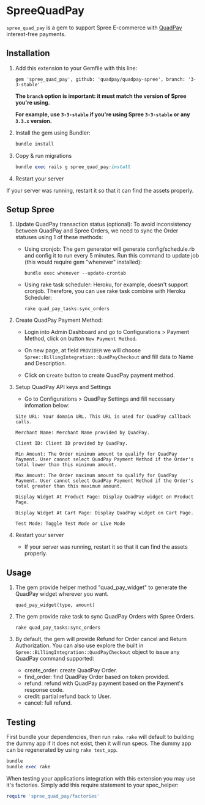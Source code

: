 SpreeQuadPay
============

`spree_quad_pay` is a gem to support Spree E-commerce with [QuadPay](https://www.quadpay.com) interest-free payments.

## Installation

1. Add this extension to your Gemfile with this line:

    ```
    gem 'spree_quad_pay', github: 'quadpay/quadpay-spree', branch: '3-3-stable'`
    ```

    **The `branch` option is important: it must match the version of Spree you're using.**

    **For example, use `3-3-stable` if you're using Spree `3-3-stable` or any `3.3.x` version.**

2. Install the gem using Bundler:

    ```ruby
    bundle install
    ```

3. Copy & run migrations

    ```ruby
    bundle exec rails g spree_quad_pay:install
    ```

4. Restart your server

  If your server was running, restart it so that it can find the assets properly.

## Setup Spree

1. Update QuadPay transaction status (optional): To avoid inconsistency between QuadPay and Spree Orders, we need to sync the Order statuses using 1 of these methods:

    * Using cronjob: The gem generator will generate config/schedule.rb and config it to run every 5 minutes. Run this command to update job (this would require gem "whenever" installed):

      ```
      bundle exec whenever --update-crontab
      ```

    * Using rake task scheduler: Heroku, for example, doesn't support cronjob. Therefore, you can use rake task combine with Heroku Scheduler:

      ```
      rake quad_pay_tasks:sync_orders
      ```


2. Create QuadPay Payment Method:

    * Login into Admin Dashboard and go to Configurations > Payment Method, click on button `New Payment Method`.

    * On new page, at field `PROVIDER` we will choose `Spree::BillingIntegration::QuadPayCheckout` and fill data to Name and Description.

    * Click on `Create` button to create QuadPay payment method.


3. Setup QuadPay API keys and Settings

    * Go to Configurations > QuadPay Settings and fill necessary infomation below:

    ```
    Site URL: Your domain URL. This URL is used for QuadPay callback calls.
    ```
    ```
    Merchant Name: Merchant Name provided by QuadPay.
    ```
    ```
    Client ID: Client ID provided by QuadPay.
    ```
    ```
    Min Amount: The Order minimum amount to qualify for QuadPay Payment. User cannot select QuadPay Payment Method if the Order's total lower than this minimum amount.
    ```
    ```
    Max Amount: The Order maximum amount to qualify for QuadPay Payment. User cannot select QuadPay Payment Method if the Order's total greater than this maximum amount.
    ```
    ```
    Display Widget At Product Page: Display QuadPay widget on Product Page.
    ```
    ```
    Display Widget At Cart Page: Display QuadPay widget on Cart Page.
    ```
    ```
    Test Mode: Toggle Test Mode or Live Mode
    ```

4. Restart your server

    * If your server was running, restart it so that it can find the assets properly.

## Usage
1. The gem provide helper method "quad_pay_widget" to generate the QuadPay widget wherever you want.

    ```
    quad_pay_widget(type, amount)
    ```

2. The gem provide rake task to sync QuadPay Orders with Spree Orders.

    ```
    rake quad_pay_tasks:sync_orders
    ```

3. By default, the gem will provide Refund for Order cancel and Return Authorization. You can also use explore the built in `Spree::BillingIntegration::QuadPayCheckout` object to issue any QuadPay command supported:

    * create_order: create QuadPay Order.
    * find_order: find QuadPay Order based on token provided.
    * refund: refund with QuadPay payment based on the Payment's response code.
    * credit: partial refund back to User.
    * cancel: full refund.

## Testing

First bundle your dependencies, then run `rake`. `rake` will default to building the dummy app if it does not exist, then it will run specs. The dummy app can be regenerated by using `rake test_app`.

```ruby
bundle
bundle exec rake
```

When testing your applications integration with this extension you may use it's factories.
Simply add this require statement to your spec_helper:

```ruby
require 'spree_quad_pay/factories'
```
